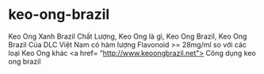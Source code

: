 # keo-ong-brazil
Keo Ong Xanh Brazil Chất Lượng, Keo Ong là gì, Keo Ong Brazil, Keo Ong Brazil Của DLC Việt Nam có hàm lượng Flavonoid >= 28mg/ml so với các loại Keo Ong khác
<a href= ”http://www.keoongbrazil.net"> Công dụng keo ong brazil </a>
